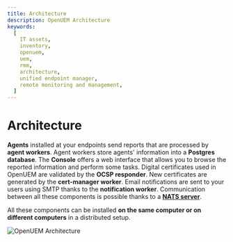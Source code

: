 ```yaml
---
title: Architecture
description: OpenUEM Architecture
keywords:
  [
    IT assets,
    inventory,
    openuem,
    uem,
    rmm,
    architecture,
    unified endpoint manager,
    remote monitoring and management,
  ]
---
```


# Architecture

**Agents** installed at your endpoints send reports that are processed by **agent workers**. Agent workers store agents' information into a **Postgres database**. The **Console** offers a web interface that allows you to browse the reported information and perform some tasks. Digital certificates used in OpenUEM are validated by the **OCSP responder**. New certificates are generated by the **cert-manager worker**. Email notifications are sent to your users using SMTP thanks to the **notification worker**. Communication between all these components is possible thanks to a [**NATS server**](https://docs.nats.io/).

All these components can be installed **on the same computer or on different computers** in a distributed setup.

![OpenUEM Architecture](/img/openuem_architecture.png)
